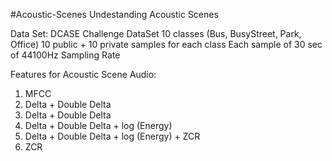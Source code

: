 #Acoustic-Scenes
Undestanding Acoustic Scenes

Data Set:
  DCASE Challenge DataSet
  10 classes (Bus, BusyStreet, Park, Office)
  10 public + 10 private samples for each class
  Each sample of 30 sec of 44100Hz Sampling Rate

Features for Acoustic Scene Audio:
  1. MFCC
  2. Delta + Double Delta
  3. Delta + Double Delta
  4. Delta + Double Delta + log (Energy)
  5. Delta + Double Delta + log (Energy) + ZCR
  6. ZCR
